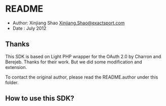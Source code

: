# README #

* Author: Xinjiang Shao <Xinjiang.Shao@exactsport.com>
* Date  : July 2012

## Thanks ##
This SDK is based on Light PHP wrapper for the OAuth 2.0 by Charron and Berejeb. Thanks for their work. But we did some modification and extension. 

To contact the original author, please read the README.author under this folder.

## How to use this SDK? ##




